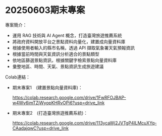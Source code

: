 # 20250603期末專案
專案簡介：
* 運用 RAG 技術與 AI Agent 概念，打造臺灣旅遊推薦系統
* 將政府資料開放平台之景點資料向量化，建置成向量資料庫
* 根據使用者輸入的縣市名稱，透過 API 擷取氣象署天氣預報資訊
* 根據當前時間與天氣資訊分析適合的景點類型
* 依地區篩選景點資訊，根據關鍵字檢索景點向量資料庫
* 彙整地區、時間、天氣、景點資訊生成旅遊建議

Colab連結：

* 期末專案1　(建置景點向量資料庫)：
  
  https://colab.research.google.com/drive/1FwRFOJBAP-w4Wv6imTZjWyopKHRvOPi6?usp=drive_link
  
* 期末專案2　(打造臺灣旅遊推薦系統)：
  
  https://colab.research.google.com/drive/113ycaWj2JVTgP4lLMcuXYq-CAadajqwC?usp=drive_link
